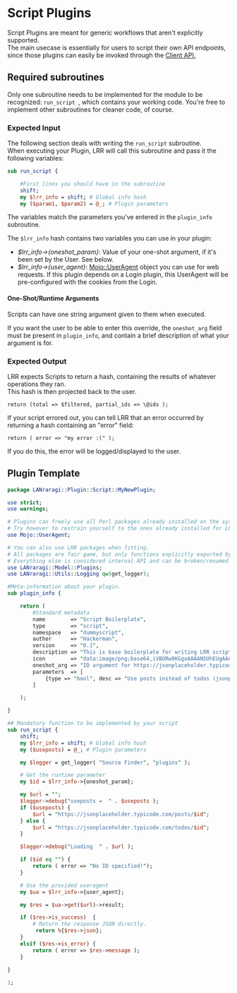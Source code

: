 # Script Plugins

Script Plugins are meant for generic workflows that aren't explicitly supported.  
The main usecase is essentially for users to script their own API endpoints, since those plugins can easily be invoked through the [Client API.](extending-lanraragi/client-api.md)  

## Required subroutines

Only one subroutine needs to be implemented for the module to be recognized: `run_script `, which contains your working code. You're free to implement other subroutines for cleaner code, of course.  

### Expected Input

The following section deals with writing the `run_script` subroutine.  
When executing your Plugin, LRR will call this subroutine and pass it the following variables:

```perl
sub run_script {

    #First lines you should have in the subroutine
    shift;
    my $lrr_info = shift; # Global info hash
    my ($param1, $param2) = @_; # Plugin parameters

```

The variables match the parameters you've entered in the `plugin_info` subroutine.

The `$lrr_info` hash contains two variables you can use in your plugin:  

* _$lrr_info->{oneshot_param}_: Value of your one-shot argument, if it's been set by the User. See below.
* _$lrr_info->{user_agent}_: [Mojo::UserAgent](https://mojolicious.org/perldoc/Mojo/UserAgent) object you can use for web requests. If this plugin depends on a Login plugin, this UserAgent will be pre-configured with the cookies from the Login.

#### One-Shot/Runtime Arguments

Scripts can have one string argument given to them when executed.   

If you want the user to be able to enter this override, the `oneshot_arg` field must be present in `plugin_info`, and contain a brief description of what your argument is for.

### Expected Output

LRR expects Scripts to return a hash, containing the results of whatever operations they ran.  
This hash is then projected back to the user.  

`return (total => $filtered, partial_ids => \@ids );`

If your script errored out, you can tell LRR that an error occurred by returning a hash containing an "error" field:

`return ( error => "my error :(" );`

If you do this, the error will be logged/displayed to the user.


## Plugin Template

```perl
package LANraragi::Plugin::Script::MyNewPlugin;

use strict;
use warnings;

# Plugins can freely use all Perl packages already installed on the system 
# Try however to restrain yourself to the ones already installed for LRR (see tools/cpanfile) to avoid extra installations by the end-user.
use Mojo::UserAgent;

# You can also use LRR packages when fitting.
# All packages are fair game, but only functions explicitly exported by the Utils packages are supported between versions.
# Everything else is considered internal API and can be broken/renamed between versions.
use LANraragi::Model::Plugins;
use LANraragi::Utils::Logging qw(get_logger);

#Meta-information about your plugin.
sub plugin_info {

    return (
        #Standard metadata
        name        => "Script Boilerplate",
        type        => "script",
        namespace   => "dummyscript",
        author      => "Hackerman",
        version     => "0.1",
        description => "This is base boilerplate for writing LRR scripts. Uses JSONPlaceholder to return bogus data.",
        icon        => "data:image/png;base64,iVBORw0KGgoAAAANSUhEUgAAABQAAAAUCAIAAAAC64paAAAAAXNSR0IArs4c6QAAAARnQU1BAACxjwv8YQUAAAAJcEhZcwAADsMAAA7DAcdvqGQAAABZSURBVDhPzY5JCgAhDATzSl+e/2irOUjQSFzQog5hhqIl3uBEHPxIXK7oFXwVE+Hj5IYX4lYVtN6MUW4tGw5jNdjdt5bLkwX1q2rFU0/EIJ9OUEm8xquYOQFEhr9vvu2U8gAAAABJRU5ErkJggg==",
        oneshot_arg => "ID argument for https://jsonplaceholder.typicode.com/",
        parameters  => [
            {type => "bool", desc => "Use posts instead of todos (jsonplaceholder)"}
        ]

    );

}

## Mandatory function to be implemented by your script
sub run_script {
    shift;
    my $lrr_info = shift; # Global info hash 
    my ($useposts) = @_; # Plugin parameters

    my $logger = get_logger( "Source Finder", "plugins" );

    # Get the runtime parameter
    my $id = $lrr_info->{oneshot_param};

    my $url = "";
    $logger->debug("useposts =  " . $useposts );
    if ($useposts) {
        $url = "https://jsonplaceholder.typicode.com/posts/$id";
    } else {
        $url = "https://jsonplaceholder.typicode.com/todos/$id";
    }

    $logger->debug("Loading  " . $url );

    if ($id eq "") {
        return ( error => "No ID specified!"); 
    }

    # Use the provided useragent
    my $ua = $lrr_info->{user_agent};

    my $res = $ua->get($url)->result;

    if ($res->is_success)  {
        # Return the response JSON directly.
         return %{$res->json}; 
    }
    elsif ($res->is_error) { 
        return ( error => $res->message );  
    }
    
}

1;
```  
